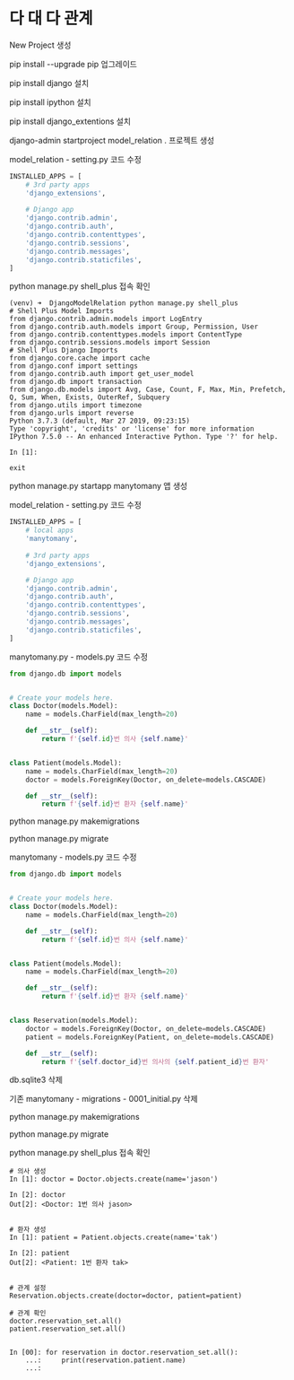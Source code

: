 # 다 대 다 관계



New Project 생성

pip install --upgrade pip 업그레이드

pip install django 설치

pip install ipython 설치

pip install django_extentions 설치

django-admin startproject model_relation .   프로젝트 생성

model_relation - setting.py 코드 수정

```python
INSTALLED_APPS = [
    # 3rd party apps
    'django_extensions',
    
    # Django app
    'django.contrib.admin',
    'django.contrib.auth',
    'django.contrib.contenttypes',
    'django.contrib.sessions',
    'django.contrib.messages',
    'django.contrib.staticfiles',
]
```

python manage.py shell_plus 접속 확인

```
(venv) ➜  DjangoModelRelation python manage.py shell_plus
# Shell Plus Model Imports
from django.contrib.admin.models import LogEntry
from django.contrib.auth.models import Group, Permission, User
from django.contrib.contenttypes.models import ContentType
from django.contrib.sessions.models import Session
# Shell Plus Django Imports
from django.core.cache import cache
from django.conf import settings
from django.contrib.auth import get_user_model
from django.db import transaction
from django.db.models import Avg, Case, Count, F, Max, Min, Prefetch, Q, Sum, When, Exists, OuterRef, Subquery
from django.utils import timezone
from django.urls import reverse
Python 3.7.3 (default, Mar 27 2019, 09:23:15) 
Type 'copyright', 'credits' or 'license' for more information
IPython 7.5.0 -- An enhanced Interactive Python. Type '?' for help.

In [1]:     

exit
```



python manage.py startapp manytomany   앱 생성

model_relation - setting.py 코드 수정

```python
INSTALLED_APPS = [
    # local apps
    'manytomany',
    
    # 3rd party apps
    'django_extensions',

    # Django app
    'django.contrib.admin',
    'django.contrib.auth',
    'django.contrib.contenttypes',
    'django.contrib.sessions',
    'django.contrib.messages',
    'django.contrib.staticfiles',
]
```



manytomany.py - models.py 코드 수정

```python
from django.db import models


# Create your models here.
class Doctor(models.Model):
    name = models.CharField(max_length=20)

    def __str__(self):
        return f'{self.id}번 의사 {self.name}'


class Patient(models.Model):
    name = models.CharField(max_length=20)
    doctor = models.ForeignKey(Doctor, on_delete=models.CASCADE)

    def __str__(self):
        return f'{self.id}번 환자 {self.name}'


```



python manage.py makemigrations

python manage.py migrate

manytomany - models.py 코드 수정

```python
from django.db import models


# Create your models here.
class Doctor(models.Model):
    name = models.CharField(max_length=20)

    def __str__(self):
        return f'{self.id}번 의사 {self.name}'


class Patient(models.Model):
    name = models.CharField(max_length=20)

    def __str__(self):
        return f'{self.id}번 환자 {self.name}'


class Reservation(models.Model):
    doctor = models.ForeignKey(Doctor, on_delete=models.CASCADE)
    patient = models.ForeignKey(Patient, on_delete=models.CASCADE)

    def __str__(self):
        return f'{self.doctor_id}번 의사의 {self.patient_id}번 환자'

```



db.sqlite3 삭제

기존 manytomany - migrations - 0001_initial.py 삭제

python manage.py makemigrations

python manage.py migrate

python manage.py shell_plus 접속 확인

```
# 의사 생성
In [1]: doctor = Doctor.objects.create(name='jason')                                                                                                                                                                                      

In [2]: doctor                                                                                                                                                                                                                            
Out[2]: <Doctor: 1번 의사 jason>


# 환자 생성
In [1]: patient = Patient.objects.create(name='tak')                                                                                                                                                                                      

In [2]: patient                                                                                                                                                                                                                           
Out[2]: <Patient: 1번 환자 tak>


# 관계 설정
Reservation.objects.create(doctor=doctor, patient=patient)

# 관계 확인
doctor.reservation_set.all()
patient.reservation_set.all()


In [00]: for reservation in doctor.reservation_set.all(): 
    ...:     print(reservation.patient.name) 
    ...:                                      



                             
```

